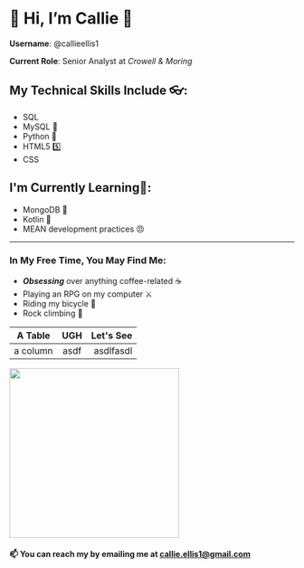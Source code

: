 # 👋 Hi, I’m Callie 🖤
**Username**: @callieellis1

**Current Role**: Senior Analyst at _Crowell & Moring_


## My Technical Skills Include 👓:
- SQL 
- MySQL 🐬
- Python 🐍
- HTML5 5️⃣
- CSS


## I'm Currently Learning🌱:
- MongoDB 🐢
- Kotlin 🤖
- MEAN development practices 😠

----------------

### In My Free Time, You May Find Me:
 - ***Obsessing*** over anything coffee-related ☕
 - Playing an RPG on my computer ⚔️
 - Riding my bicycle 🚴
 - Rock climbing 🧗

| A Table | UGH  | Let's See |
| ------- |:----:| ---------:|
|a column | asdf | asdlfasdl |

<img height="300em" src="https://github-readme-stats.vercel.app/api?username=callieellis1&show_icons=true&hide_border=true&&count_private=true&include_all_commits=true" />

#### 📫 You can reach my by emailing me at callie.ellis1@gmail.com

<!---
callieellis1 is a ✨ special ✨ repository because its `README.md` (this file) appears on your GitHub profile.
You can click the Preview link to take a look at your changes.
--->
